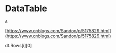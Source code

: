 # DataTable

`A`

[https://www.cnblogs.com/Sandon/p/5175829.html](https://www.cnblogs.com/Sandon/p/5175829.html)

dt.Rows\[i\]\[0\]
